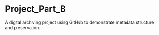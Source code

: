 # Project_Part_B
A digital archiving project using GitHub to demonstrate metadata structure and preservation.
